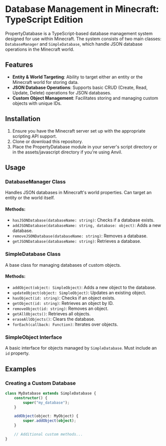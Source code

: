 # Database Management in Minecraft: TypeScript Edition

PropertyDatabase is a TypeScript-based database management system designed for use within Minecraft. The system consists of two main classes: `DatabaseManager` and `SimpleDatabase`, which handle JSON database operations in the Minecraft world.

## Features

- **Entity & World Targeting**: Ability to target either an entity or the Minecraft world for storing data.
- **JSON Database Operations**: Supports basic CRUD (Create, Read, Update, Delete) operations for JSON databases.
- **Custom Object Management**: Facilitates storing and managing custom objects with unique IDs.

## Installation
1. Ensure you have the Minecraft server set up with the appropriate scripting API support.
2. Clone or download this repository.
3. Place the PropertyDatabase module in your server's script directory or in the assets/javascript directory if you're using Anvil.

## Usage

### DatabaseManager Class

Handles JSON databases in Minecraft's world properties. Can target an entity or the world itself.

#### Methods:

- `hasJSONDatabase(databaseName: string)`: Checks if a database exists.
- `addJSONDatabase(databaseName: string, database: object)`: Adds a new database.
- `removeJSONDatabase(databaseName: string)`: Removes a database.
- `getJSONDatabase(databaseName: string)`: Retrieves a database.

### SimpleDatabase Class

A base class for managing databases of custom objects.

#### Methods:

- `addObject(object: SimpleObject)`: Adds a new object to the database.
- `updateObject(object: SimpleObject)`: Updates an existing object.
- `hasObject(id: string)`: Checks if an object exists.
- `getObject(id: string)`: Retrieves an object by ID.
- `removeObject(id: string)`: Removes an object.
- `getAllObjects()`: Retrieves all objects.
- `eraseAllObjects()`: Clears the database.
- `forEach(callback: Function)`: Iterates over objects.

### SimpleObject Interface

A basic interface for objects managed by `SimpleDatabase`. Must include an `id` property.

## Examples

### Creating a Custom Database

```typescript
class MyDatabase extends SimpleDatabase {
	constructor() {
		super("my_database");
	}

	addObject(object: MyObject) {
		super.addObject(object);
	}

	// Additional custom methods...
}
```